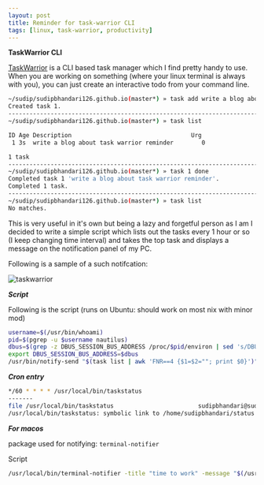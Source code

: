 ```yaml
---
layout: post
title: Reminder for task-warrior CLI
tags: [linux, task-warrior, productivity]
---
```


**TaskWarrior CLI**

[TaskWarrior](https://taskwarrior.org/) is a CLI based task manager which I find pretty handy to use. When you are working on something (where your linux terminal is always with you), you can just create an interactive todo from your command line. 

```bash
~/sudip/sudipbhandari126.github.io(master*) » task add write a blog about task warrior reminder     sudipbhandari@sudipbhandari-Latitude-5480
Created task 1.
----------------------------------------------------------------------------------------------------------------------------------------------
~/sudip/sudipbhandari126.github.io(master*) » task list                                             sudipbhandari@sudipbhandari-Latitude-5480

ID Age Description                                  Urg 
 1 3s  write a blog about task warrior reminder        0

1 task
----------------------------------------------------------------------------------------------------------------------------------------------
~/sudip/sudipbhandari126.github.io(master*) » task 1 done                                           sudipbhandari@sudipbhandari-Latitude-5480
Completed task 1 'write a blog about task warrior reminder'.
Completed 1 task.
----------------------------------------------------------------------------------------------------------------------------------------------
~/sudip/sudipbhandari126.github.io(master*) » task list                                             sudipbhandari@sudipbhandari-Latitude-5480
No matches.
```

This is very useful in it's own but being a lazy and forgetful person as I am I decided to write a simple script which lists out the tasks every 1 hour or so (I keep changing time interval) and takes the top task and displays a message on the notification panel of my PC.

Following is a sample of a such notifcation:

![taskwarrior](https://sudipbhandari126.github.io/resources/task-warrior.png "taskwarrior")


***Script***

Following is the script (runs on Ubuntu: should work on most nix with minor mod)

```bash
username=$(/usr/bin/whoami)
pid=$(pgrep -u $username nautilus)
dbus=$(grep -z DBUS_SESSION_BUS_ADDRESS /proc/$pid/environ | sed 's/DBUS_SESSION_BUS_ADDRESS=//' )
export DBUS_SESSION_BUS_ADDRESS=$dbus
/usr/bin/notify-send "$(task list | awk 'FNR==4 {$1=$2=""; print $0}')"
```

***Cron entry***

```bash
*/60 * * * * /usr/local/bin/taskstatus
-------
file /usr/local/bin/taskstatus                        sudipbhandari@sudipbhandari-Latitude-5480
/usr/local/bin/taskstatus: symbolic link to /home/sudipbhandari/status.sh
```


***For macos***

package used for notifying: ```terminal-notifier```

Script

```bash
/usr/local/bin/terminal-notifier -title "time to work" -message "$(/usr/local/bin/task list  | awk 'FNR==4 {$1=$2=""; print $0}')"
```


